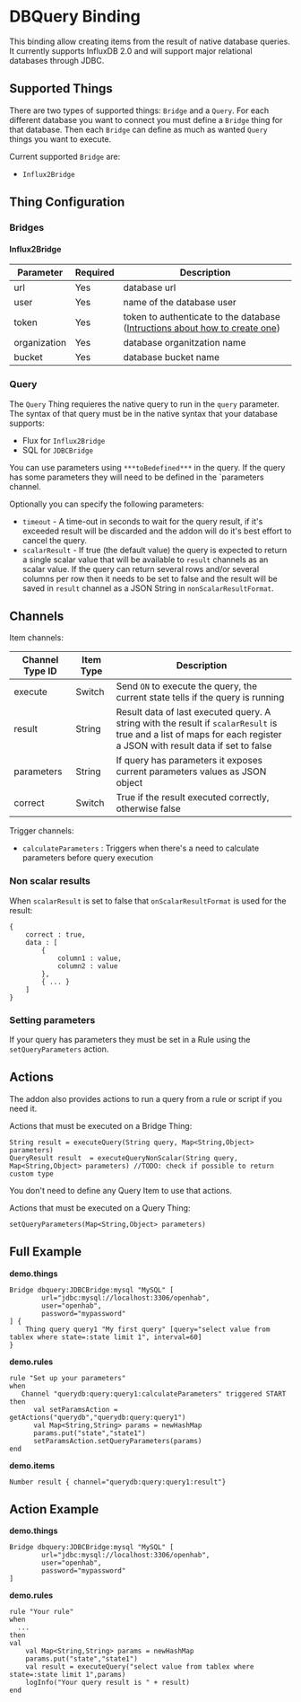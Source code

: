 # DBQuery Binding

This binding allow creating items from the result of native database queries.
It currently supports InfluxDB 2.0 and will support major relational databases through JDBC.

## Supported Things

There are two types of supported things: `Bridge` and a `Query`.
For each different database you want to connect you must define a `Bridge` thing for that database.
Then each `Bridge` can define as much as wanted `Query` things you want to execute.

Current supported `Bridge` are:
- `Influx2Bridge`

## Thing Configuration

### Bridges

#### Influx2Bridge

| Parameter    | Required | Description                               |
|--------------|----------|-----------------------------------------  |
| url          | Yes      | database url                              |
| user         | Yes      | name of the database user                 |
| token        | Yes      | token to authenticate to the database  ([Intructions about how to create one](https://v2.docs.influxdata.com/v2.0/security/tokens/create-token/))   |
| organization | Yes      | database organitzation name               |
| bucket       | Yes      | database bucket name                      |

### Query

The `Query` Thing requieres the native query to run in the `query` parameter. The syntax of that query must
 be in the native syntax that your database supports:
 - Flux for `Influx2Bridge`
 - SQL for `JDBCBridge`
 
 You can use parameters using `***toBedefined***` in the query. If the query has some parameters they will need to be defined in
 the `parameters channel. 

Optionally you can specify the following parameters:
- `timeout` - A time-out in seconds to wait for the query result, if it's exceeded result will be discarded and the 
addon will do it's best effort to cancel the query.
- `scalarResult` - If true (the default value) the query is expected to return a single scalar value that will be available to `result` channels as an
scalar value.
If the query can return several rows and/or several columns per row then it needs to be set to false and the result will be saved in 
`result` channel as a JSON String in `nonScalarResultFormat`.   


## Channels

Item channels:

| Channel Type ID | Item Type | Description                                                                                                                        |
|-----------------|-----------|------------------------------------------------------------------------------------------------------------------------------------|
| execute         | Switch    | Send `ON` to execute the query, the current state tells if the query is running                                                    |
| result          | String    | Result data of last executed query. A string with the result if `scalarResult` is true and a list of maps for each register a JSON with result data if set to false |
| parameters      | String    | If query has parameters it exposes current parameters values as JSON object                                                        |
| correct         | Switch    | True if the result executed correctly, otherwise false                                                                             |

Trigger channels:

- `calculateParameters` : Triggers when there's a need to calculate parameters before query execution

### Non scalar results
When `scalarResult` is set to false that `onScalarResultFormat` is used for the result:

    {
        correct : true,
        data : [
            {
                column1 : value,
                column2 : value
            },
            { ... }        
        ]
    }

### Setting parameters
If your query has parameters they must be set in a Rule using the `setQueryParameters` action. 

## Actions
The addon also provides actions to run a query from a rule or script if you need it.

Actions that must be executed on a Bridge Thing:
 
    String result = executeQuery(String query, Map<String,Object> parameters)
    QueryResult result  = executeQueryNonScalar(String query, Map<String,Object> parameters) //TODO: check if possible to return custom type

You don't need to define any Query Item to use that actions.


Actions that must be executed on a Query Thing:

    setQueryParameters(Map<String,Object> parameters)


## Full Example

**demo.things**

    Bridge dbquery:JDBCBridge:mysql "MySQL" [ 
            url="jdbc:mysql://localhost:3306/openhab",
            user="openhab",
            password="mypassword"            
    ] {
        Thing query query1 "My first query" [query="select value from tablex where state=:state limit 1", interval=60]
    }
      
**demo.rules**

    rule "Set up your parameters"
    when
       Channel "querydb:query:query1:calculateParameters" triggered START
    then
          val setParamsAction = getActions("querydb","querydb:query:query1")
          val Map<String,String> params = newHashMap
          params.put("state","state1")
          setParamsAction.setQueryParameters(params)          
    end
    
**demo.items**    

    Number result { channel="querydb:query:query1:result"}
    
## Action Example
**demo.things**

    Bridge dbquery:JDBCBridge:mysql "MySQL" [ 
            url="jdbc:mysql://localhost:3306/openhab",
            user="openhab",
            password="mypassword"            
    ] 
 
**demo.rules**
    
    rule "Your rule"    
    when
      ...
    then 
    val 
        val Map<String,String> params = newHashMap
        params.put("state","state1")    
        val result = executeQuery("select value from tablex where state=:state limit 1",params)
        logInfo("Your query result is " + result)        
    end
